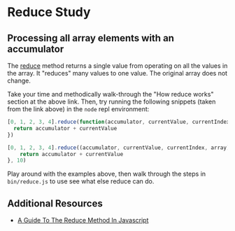 # Reduce Study

## Processing all array elements with an accumulator

The
[reduce](https://developer.mozilla.org/en-US/docs/Web/JavaScript/Reference/Global_Objects/Array/Reduce)
method returns a single value from operating on all the values in the array. It
"reduces" many values to one value. The original array does not change.

Take your time and methodically walk-through the "How reduce works" section at
the above link. Then, try running the following snippets (taken from the link
above) in the `node` repl environment:

```js
[0, 1, 2, 3, 4].reduce(function(accumulator, currentValue, currentIndex, array) {
  return accumulator + currentValue
})

[0, 1, 2, 3, 4].reduce((accumulator, currentValue, currentIndex, array) => {
    return accumulator + currentValue
}, 10)
```

Play around with the examples above, then walk through the steps in `bin/reduce.js`
 to use see what else reduce can do.

## Additional Resources

- [A Guide To The Reduce Method In Javascript​](https://medium.freecodecamp.org/reduce-f47a7da511a9)
